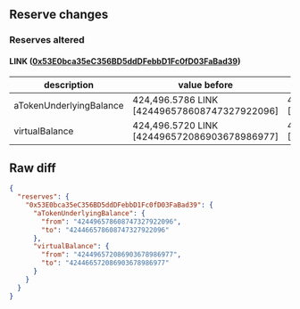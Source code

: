 ## Reserve changes

### Reserves altered

#### LINK ([0x53E0bca35eC356BD5ddDFebbD1Fc0fD03FaBad39](https://polygonscan.com/address/0x53E0bca35eC356BD5ddDFebbD1Fc0fD03FaBad39))

| description | value before | value after |
| --- | --- | --- |
| aTokenUnderlyingBalance | 424,496.5786 LINK [424496578608747327922096] | 424,466.5786 LINK [424466578608747327922096] |
| virtualBalance | 424,496.5720 LINK [424496572086903678986977] | 424,466.5720 LINK [424466572086903678986977] |


## Raw diff

```json
{
  "reserves": {
    "0x53E0bca35eC356BD5ddDFebbD1Fc0fD03FaBad39": {
      "aTokenUnderlyingBalance": {
        "from": "424496578608747327922096",
        "to": "424466578608747327922096"
      },
      "virtualBalance": {
        "from": "424496572086903678986977",
        "to": "424466572086903678986977"
      }
    }
  }
}
```